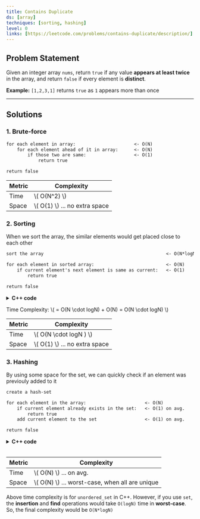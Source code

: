 ```yaml
---
title: Contains Duplicate
ds: [array]
techniques: [sorting, hashing]
level: 0
links: [https://leetcode.com/problems/contains-duplicate/description/]
---
```


## Problem Statement

Given an integer array `nums`, return `true` if any value **appears at least twice** in the array, and return `false` if every element is **distinct**.

**Example:** `[1,2,3,1]` returns `true` as `1` appears more than once

---

## Solutions

### 1. Brute-force

```txt
for each element in array:                      <- O(N)
    for each element ahead of it in array:      <- O(N)
        if those two are same:                  <- O(1)
            return true

return false
```

| Metric | Complexity                      |
| ------ | ------------------------------- |
| Time   | \\( O(N^2) \\)                  |
| Space  | \\( O(1) \\) ... no extra space |

### 2. Sorting

When we sort the array, the similar elements would get placed close to each other

```txt
sort the array                                              <- O(N*logN)

for each element in sorted array:                           <- O(N)
    if current element's next element is same as current:   <- O(1)
        return true

return false
```

<details>
<summary><strong>C++ code</strong></summary>

```cpp
bool containsDuplicate(vector<int> &nums) {
    sort(nums.begin(), nums.end());

    for (int i = 0; i < nums.size() - 1; i++) {
        if (nums[i] == nums[i + 1]) {
            return true;
        }
    }
    return false;
}
```

</details>

Time Complexity: \\( = O(N \cdot logN) + O(N) = O(N \cdot logN) \\)

| Metric | Complexity                      |
| ------ | ------------------------------- |
| Time   | \\( O(N \cdot logN ) \\)        |
| Space  | \\( O(1) \\) ... no extra space |

### 3. Hashing

By using some space for the set, we can quickly check if an element was previouly added to it

```txt
create a hash-set

for each element in the array:                      <- O(N)
    if current element already exists in the set:   <- O(1) on avg.
        return true
    add current element to the set                  <- O(1) on avg.

return false
```

<details>
<summary>
    <strong>C++ code</strong>
</summary>

```cpp
bool containsDuplicate (vector<int> &nums) {
    unordered_set<int> uniqueNums;
    for (auto &curr : nums) {
        // Duplicate found
        if (uniqueNums.find(curr) != uniqueNums.end()) {
            return true;
        }
        uniqueNums.insert(curr);
    }
    return false;
}
```

</details>

<br>

| Metric | Complexity                                       |
| ------ | ------------------------------------------------ |
| Time   | \\( O(N) \\) ... on avg.                         |
| Space  | \\( O(N) \\) ... worst-case, when all are unique |

Above time complexity is for `unordered_set` in C++. However, if you use `set`, the **insertion** and **find** operations would take `O(logN)` time in **worst-case**. So, the final complexity would be `O(N*logN)`
